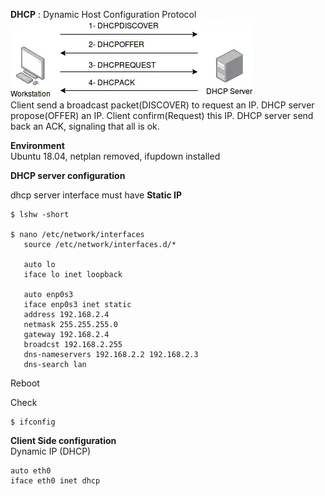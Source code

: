 **DHCP** : Dynamic Host Configuration Protocol  
![DHCP handshake](images/DHCPHandshake.png)  
Client send a broadcast packet(DISCOVER) to request an IP. DHCP server propose(OFFER) an IP. Client confirm(Request) this IP. DHCP server send back an ACK, signaling that all is ok.


**Environment**  
Ubuntu 18.04, netplan removed, ifupdown installed

**DHCP server configuration**  

dhcp server interface must have **Static IP**
~~~
$ lshw -short 

$ nano /etc/network/interfaces
   source /etc/network/interfaces.d/*
   
   auto lo
   iface lo inet loopback

   auto enp0s3
   iface enp0s3 inet static
   address 192.168.2.4
   netmask 255.255.255.0
   gateway 192.168.2.4
   broadcst 192.168.2.255
   dns-nameservers 192.168.2.2 192.168.2.3
   dns-search lan
~~~

Reboot

Check
 
    $ ifconfig
    
    

**Client Side configuration**  
Dynamic IP (DHCP)
~~~
auto eth0
iface eth0 inet dhcp
~~~





